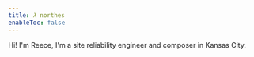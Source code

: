 ```yaml
---
title: 𝜆 northes
enableToc: false
---
```


Hi! I'm Reece, I'm a site reliability engineer and composer in Kansas City. 


